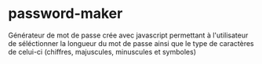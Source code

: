 # password-maker

Générateur de mot de passe crée avec javascript permettant à l'utilisateur de séléctionner la longueur du mot de passe ainsi que le type de caractères de celui-ci (chiffres, majuscules, minuscules et symboles)
